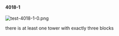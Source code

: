 #### 4018-1
![test-4018-1-0.png](https://github.com/lil-lab/nlvr/raw/master/nlvr/test/images/5/test-4018-1-0.png "test-4018-1-0.png")

there is at least one tower with exactly three blocks